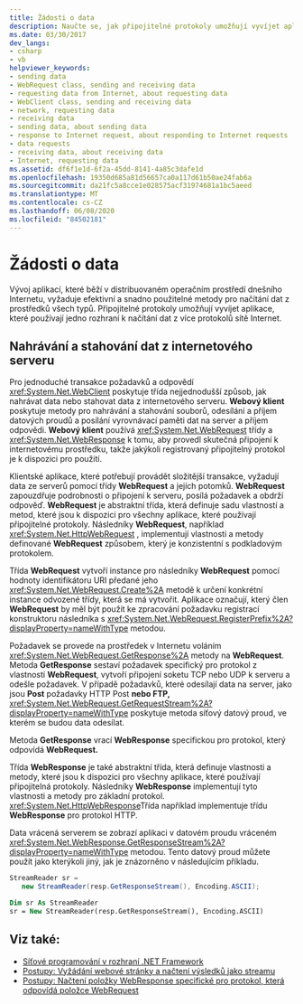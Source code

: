 ```yaml
---
title: Žádosti o data
description: Naučte se, jak připojitelné protokoly umožňují vyvíjet aplikace, které používají jedno rozhraní k načítání dat z více protokolů.
ms.date: 03/30/2017
dev_langs:
- csharp
- vb
helpviewer_keywords:
- sending data
- WebRequest class, sending and receiving data
- requesting data from Internet, about requesting data
- WebClient class, sending and receiving data
- network, requesting data
- receiving data
- sending data, about sending data
- response to Internet request, about responding to Internet requests
- data requests
- receiving data, about receiving data
- Internet, requesting data
ms.assetid: df6f1e1d-6f2a-45dd-8141-4a85c3dafe1d
ms.openlocfilehash: 19350d685a81d56657ca0a117d61b50ae24fab6a
ms.sourcegitcommit: da21fc5a8cce1e028575acf31974681a1bc5aeed
ms.translationtype: MT
ms.contentlocale: cs-CZ
ms.lasthandoff: 06/08/2020
ms.locfileid: "84502181"
---
```

# <a name="requesting-data"></a>Žádosti o data
Vývoj aplikací, které běží v distribuovaném operačním prostředí dnešního Internetu, vyžaduje efektivní a snadno použitelné metody pro načítání dat z prostředků všech typů. Připojitelné protokoly umožňují vyvíjet aplikace, které používají jedno rozhraní k načítání dat z více protokolů sítě Internet.  
  
## <a name="uploading-and-downloading-data-from-an-internet-server"></a>Nahrávání a stahování dat z internetového serveru  
 Pro jednoduché transakce požadavků a odpovědí <xref:System.Net.WebClient> poskytuje třída nejjednodušší způsob, jak nahrávat data nebo stahovat data z internetového serveru. **Webový klient** poskytuje metody pro nahrávání a stahování souborů, odesílání a příjem datových proudů a posílání vyrovnávací paměti dat na server a příjem odpovědi. **Webový klient** používá <xref:System.Net.WebRequest> třídy a <xref:System.Net.WebResponse> k tomu, aby provedl skutečná připojení k internetovému prostředku, takže jakýkoli registrovaný připojitelný protokol je k dispozici pro použití.  
  
 Klientské aplikace, které potřebují provádět složitější transakce, vyžadují data ze serverů pomocí třídy **WebRequest** a jejích potomků. **WebRequest** zapouzdřuje podrobnosti o připojení k serveru, posílá požadavek a obdrží odpověď. **WebRequest** je abstraktní třída, která definuje sadu vlastností a metod, které jsou k dispozici pro všechny aplikace, které používají připojitelné protokoly. Následníky **WebRequest**, například <xref:System.Net.HttpWebRequest> , implementují vlastnosti a metody definované **WebRequest** způsobem, který je konzistentní s podkladovým protokolem.  
  
 Třída **WebRequest** vytvoří instance pro následníky **WebRequest** pomocí hodnoty identifikátoru URI předané jeho <xref:System.Net.WebRequest.Create%2A> metodě k určení konkrétní instance odvozené třídy, která se má vytvořit. Aplikace označují, který člen **WebRequest** by měl být použit ke zpracování požadavku registrací konstruktoru následníka s <xref:System.Net.WebRequest.RegisterPrefix%2A?displayProperty=nameWithType> metodou.  
  
 Požadavek se provede na prostředek v Internetu voláním <xref:System.Net.WebRequest.GetResponse%2A> metody na **WebRequest**. Metoda **GetResponse** sestaví požadavek specifický pro protokol z vlastností **WebRequest**, vytvoří připojení soketu TCP nebo UDP k serveru a odešle požadavek. V případě požadavků, které odesílají data na server, jako jsou **Post** požadavky HTTP Post **nebo FTP,** <xref:System.Net.WebRequest.GetRequestStream%2A?displayProperty=nameWithType> poskytuje metoda síťový datový proud, ve kterém se budou data odesílat.  
  
 Metoda **GetResponse** vrací **WebResponse** specifickou pro protokol, který odpovídá **WebRequest.**  
  
 Třída **WebResponse** je také abstraktní třída, která definuje vlastnosti a metody, které jsou k dispozici pro všechny aplikace, které používají připojitelná protokoly. Následníky **WebResponse** implementují tyto vlastnosti a metody pro základní protokol. <xref:System.Net.HttpWebResponse>Třída například implementuje třídu **WebResponse** pro protokol HTTP.  
  
 Data vrácená serverem se zobrazí aplikaci v datovém proudu vráceném <xref:System.Net.WebResponse.GetResponseStream%2A?displayProperty=nameWithType> metodou. Tento datový proud můžete použít jako kterýkoli jiný, jak je znázorněno v následujícím příkladu.  
  
```csharp  
StreamReader sr =  
   new StreamReader(resp.GetResponseStream(), Encoding.ASCII);  
```  
  
```vb  
Dim sr As StreamReader  
sr = New StreamReader(resp.GetResponseStream(), Encoding.ASCII)  
```  
  
## <a name="see-also"></a>Viz také:

- [Síťové programování v rozhraní .NET Framework](index.md)
- [Postupy: Vyžádání webové stránky a načtení výsledků jako streamu](how-to-request-a-web-page-and-retrieve-the-results-as-a-stream.md)
- [Postupy: Načtení položky WebResponse specifické pro protokol, která odpovídá položce WebRequest](how-to-retrieve-a-protocol-specific-webresponse-that-matches-a-webrequest.md)
